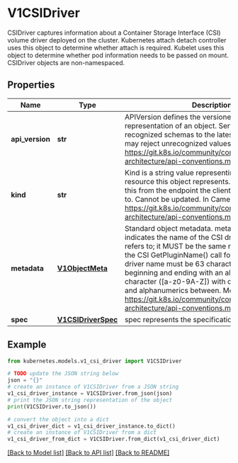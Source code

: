 # V1CSIDriver

CSIDriver captures information about a Container Storage Interface (CSI) volume driver deployed on the cluster. Kubernetes attach detach controller uses this object to determine whether attach is required. Kubelet uses this object to determine whether pod information needs to be passed on mount. CSIDriver objects are non-namespaced.

## Properties

Name | Type | Description | Notes
------------ | ------------- | ------------- | -------------
**api_version** | **str** | APIVersion defines the versioned schema of this representation of an object. Servers should convert recognized schemas to the latest internal value, and may reject unrecognized values. More info: https://git.k8s.io/community/contributors/devel/sig-architecture/api-conventions.md#resources | [optional] 
**kind** | **str** | Kind is a string value representing the REST resource this object represents. Servers may infer this from the endpoint the client submits requests to. Cannot be updated. In CamelCase. More info: https://git.k8s.io/community/contributors/devel/sig-architecture/api-conventions.md#types-kinds | [optional] 
**metadata** | [**V1ObjectMeta**](V1ObjectMeta.md) | Standard object metadata. metadata.Name indicates the name of the CSI driver that this object refers to; it MUST be the same name returned by the CSI GetPluginName() call for that driver. The driver name must be 63 characters or less, beginning and ending with an alphanumeric character ([a-z0-9A-Z]) with dashes (-), dots (.), and alphanumerics between. More info: https://git.k8s.io/community/contributors/devel/sig-architecture/api-conventions.md#metadata | [optional] 
**spec** | [**V1CSIDriverSpec**](V1CSIDriverSpec.md) | spec represents the specification of the CSI Driver. | 

## Example

```python
from kubernetes.models.v1_csi_driver import V1CSIDriver

# TODO update the JSON string below
json = "{}"
# create an instance of V1CSIDriver from a JSON string
v1_csi_driver_instance = V1CSIDriver.from_json(json)
# print the JSON string representation of the object
print(V1CSIDriver.to_json())

# convert the object into a dict
v1_csi_driver_dict = v1_csi_driver_instance.to_dict()
# create an instance of V1CSIDriver from a dict
v1_csi_driver_from_dict = V1CSIDriver.from_dict(v1_csi_driver_dict)
```
[[Back to Model list]](../README.md#documentation-for-models) [[Back to API list]](../README.md#documentation-for-api-endpoints) [[Back to README]](../README.md)


